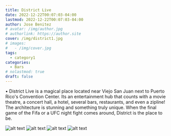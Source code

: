 ```yaml
---
title: District Live
date: 2022-12-22T00:07:03-04:00
lastmod: 2022-12-22T00:07:03-04:00
author: Jose Benitez
# avatar: /img/author.jpg
# authorlink: https://author.site
cover: /img/district1.jpg
# images:
#   - /img/cover.jpg
tags:
  - category1
categories:
  - Bars
# nolastmod: true
draft: false
---
```

• District Live is a magical place located near Viejo San Juan next to Puerto Rico's Convention Center. Its an entertainment hub that counts with a movie theatre, a concert hall, a hotel, several bars, restaurants, and even a zipline! The architecture is stunning and something truly unique. When the final game of the Fifa or a UFC night fight comes around, District is the place to be. 

![alt text](/img/district1.jpg)
![alt text](/img/district2.jpg)
![alt text](/img/district3.jpg)
![alt text](/img/district4.jpg)